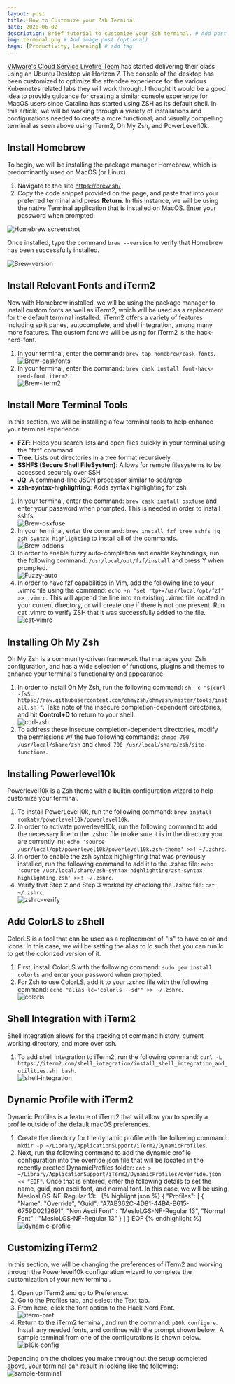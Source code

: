 ```yaml
---
layout: post
title: How to Customize your Zsh Terminal
date: 2020-06-02
description: Brief tutorial to customize your Zsh terminal. # Add post description (optional)
img: terminal.png # Add image post (optional)
tags: [Productivity, Learning] # add tag
---
```

[VMware's Cloud Service Livefire Team](https://www.livefire.solutions) has started delivering their class using an Ubuntu Desktop via Horizon 7. The console of the desktop has been customized to optimize the attendee experience for the various Kubernetes related labs they will work through. I thought it would be a good idea to provide guidance for creating a similar console experience for MacOS users since Catalina has started using ZSH as its default shell.
In this article, we will be working through a variety of installations and configurations needed to create a more functional, and visually compelling terminal as seen above using iTerm2, Oh My Zsh, and PowerLevel10k.

## Install Homebrew
To begin, we will be installing the package manager Homebrew, which is predominantly used on MacOS (or Linux).

1. Navigate to the site https://brew.sh/
2. Copy the code snippet provided on the page, and paste that into your preferred terminal and press **Return**. In this instance, we will be using the native Terminal application that is installed on MacOS. Enter your password when prompted.

![Homebrew screenshot]({{site.baseurl}}/assets/img/homebrew.png)

Once installed, type the command `brew --version` to verify that Homebrew has been successfully installed.

![Brew-version]({{site.baseurl}}/assets/img/brew-version.png)

## Install Relevant Fonts and iTerm2
Now with Homebrew installed, we will be using the package manager to install custom fonts as well as iTerm2, which will be used as a replacement for the default terminal installed.  iTerm2 offers a variety of features including split panes, autocomplete, and shell integration, among many more features. The custom font we will be using for iTerm2 is the hack-nerd-font.

1. In your terminal, enter the command: `brew tap homebrew/cask-fonts`.  
![Brew-caskfonts]({{site.baseurl}}/assets/img/brew-caskfonts.png)  
2. In your terminal, enter the command: `brew cask install font-hack-nerd-font iterm2`.  
![Brew-iterm2]({{site.baseurl}}/assets/img/brew-iterm2.png)  

## Install More Terminal Tools
In this section, we will be installing a few terminal tools to help enhance your terminal experience:

- **FZF**:  Helps you search lists and open files quickly in your terminal using the "fzf" command
- **Tree**: Lists out directories in a tree format recursively
- **SSHFS (Secure Shell FileSystem)**: Allows for remote filesystems to be accessed securely over SSH
- **JQ**: A command-line JSON processor similar to sed/grep
- **zsh-syntax-highlighting**: Adds syntax highlighting for zsh

1. In your terminal, enter the command: `brew cask install osxfuse` and enter your password when prompted. This is needed in order to install sshfs.  
![Brew-osxfuse]({{site.baseurl}}/assets/img/brew-osxfuse.png)  
2. In your terminal, enter the command: `brew install fzf tree sshfs jq zsh-syntax-highlighting` to install all of the commands.  
![Brew-addons]({{site.baseurl}}/assets/img/brew-addons.png)  
3. In order to enable fuzzy auto-completion and enable keybindings, run the following command: `/usr/local/opt/fzf/install` and press Y when prompted.  
![Fuzzy-auto]({{site.baseurl}}/assets/img/fuzzy-auto.png)  
4. In order to have fzf capabilities in Vim, add the following line to your .vimrc file using the command: `echo -n "set rtp+=/usr/local/opt/fzf" >> .vimrc`.  This will append the line into an existing .vimrc file located in your current directory, or will create one if there is not one present. Run cat .vimrc to verify ZSH that it was successfully added to the file.  
![cat-vimrc]({{site.baseurl}}/assets/img/cat-vimrc.png)  

## Installing Oh My Zsh
Oh My Zsh is a community-driven framework that manages your Zsh configuration, and has a wide selection of functions, plugins and themes to enhance your terminal's functionality and appearance.

1. In order to install Oh My Zsh, run the following command: `sh -c "$(curl -fsSL https://raw.githubusercontent.com/ohmyzsh/ohmyzsh/master/tools/install.sh)"`. Take note of the insecure completion-dependent directories, and hit **Control+D** to return to your shell.  
![curl-zsh]({{site.baseurl}}/assets/img/curl-zsh.png)  
2. To address these insecure completion-dependent directories, modify the permissions w/ the two following commands: `chmod 700 /usr/local/share/zsh` and `chmod 700 /usr/local/share/zsh/site-functions`.

## Installing Powerlevel10k
Powerlevel10k is a Zsh theme with a builtin configuration wizard to help customize your terminal.

1. To install PowerLevel10k, run the following command: `brew install romkatv/powerlevel10k/powerlevel10k`.
2. In order to activate powerlevel10k, run the following command to add the necessary line to the .zshrc file (make sure it is in the directory you are currently in): `echo 'source /usr/local/opt/powerlevel10k/powerlevel10k.zsh-theme' >>! ~/.zshrc`.
3. In order to enable the zsh syntax highlighting that was previously installed, run the following command to add it to the .zshrc file: `echo 'source /usr/local/share/zsh-syntax-highlighting/zsh-syntax-highlighting.zsh' >>! ~/.zshrc`.
4. Verify that Step 2 and Step 3 worked by checking the .zshrc file: `cat ~/.zshrc`.  
![zshrc-verify]({{site.baseurl}}/assets/img/zshrc-verify.png)  

## Add ColorLS to zShell
ColorLS is a tool that can be used as a replacement of "ls" to have color and icons. In this case, we will be setting the alias to lc such that you can run lc to get the colorized version of it.

1. First, install ColorLS with the following command: `sudo gem install colorls` and enter your password when prompted.
2. For Zsh to use ColorLS, add it to your .zshrc file with the following command: `echo "alias lc='colorls --sd'" >> ~/.zshrc`.  
![colorls]({{site.baseurl}}/assets/img/colorls.png)  

## Shell Integration with iTerm2
Shell integration allows for the tracking of command history, current working directory, and more over ssh.

1.	To add shell integration to iTerm2, run the following command: `curl -L https://iterm2.com/shell_integration/install_shell_integration_and_utilities.sh| bash`.  
![shell-integration]({{site.baseurl}}/assets/img/shell-integration.png)  

## Dynamic Profile with iTerm2
Dynamic Profiles is a feature of iTerm2 that will allow you to specify a profile outside of the default macOS preferences.

1. Create the directory for the dynamic profile with the following command: `mkdir -p ~/Library/ApplicationSupport/iTerm2/DynamicProfiles`.
2. Next, run the following command to add the dynamic profile configuration into the override.json file that will be located in the recently created DynamicProfiles folder: `cat > ~/Library/ApplicationSupport/iTerm2/DynamicProfiles/override.json << "EOF"`. Once that is entered, enter the following details to set the name, guid, non ascii font, and normal font. In this case, we will be using MeslosLGS-NF-Regular 13:  
{% highlight json %}
{
 "Profiles": [
 {
 "Name": "Override",
 "Guid": "A7AB362C-4D81-44BA-B615-6759D0212691",
 "Non Ascii Font" : "MesloLGS-NF-Regular 13",
 "Normal Font" : "MesloLGS-NF-Regular 13"
 }
 ]
}
EOF
{% endhighlight %}  
![dynamic-profile]({{site.baseurl}}/assets/img/dynamic-profile.png)  

## Customizing iTerm2
In this section, we will be changing the preferences of iTerm2 and working through the Powerlevel10k configuration wizard to complete the customization of your new terminal.

1. Open up iTerm2 and go to Preference.
2. Go to the Profiles tab, and select the Text tab.
3. From here, click the font option to the Hack Nerd Font.  
![iterm-pref]({{site.baseurl}}/assets/img/iterm-pref.png)  
4. Return to the iTerm2 terminal, and run the command: `p10k configure`. Install any needed fonts, and continue with the prompt shown below.  A sample terminal from one of the configurations is shown below.  
![p10k-config]({{site.baseurl}}/assets/img/p10k-config.png)  

Depending on the choices you make throughout the setup completed above, your terminal can result in looking like the following:  
![sample-terminal]({{site.baseurl}}/assets/img/sample-terminal.png)  